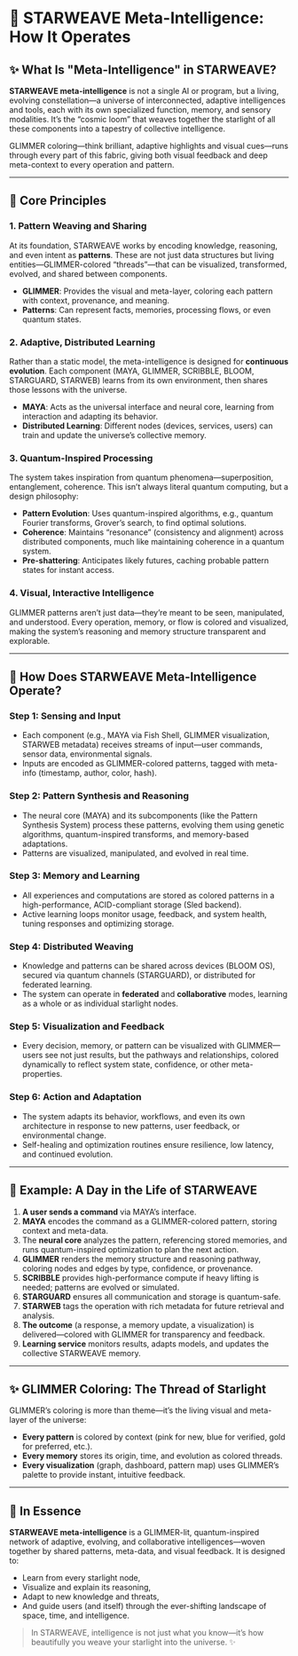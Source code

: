 # 🌌 STARWEAVE Meta-Intelligence: How It Operates

## ✨ What Is "Meta-Intelligence" in STARWEAVE?

**STARWEAVE meta-intelligence** is not a single AI or program, but a living, evolving constellation—a universe of interconnected, adaptive intelligences and tools, each with its own specialized function, memory, and sensory modalities. It’s the “cosmic loom” that weaves together the starlight of all these components into a tapestry of collective intelligence.

GLIMMER coloring—think brilliant, adaptive highlights and visual cues—runs through every part of this fabric, giving both visual feedback and deep meta-context to every operation and pattern.

---

## 🧬 Core Principles

### 1. **Pattern Weaving and Sharing**
At its foundation, STARWEAVE works by encoding knowledge, reasoning, and even intent as **patterns**. These are not just data structures but living entities—GLIMMER-colored “threads”—that can be visualized, transformed, evolved, and shared between components.

- **GLIMMER**: Provides the visual and meta-layer, coloring each pattern with context, provenance, and meaning.
- **Patterns**: Can represent facts, memories, processing flows, or even quantum states.

### 2. **Adaptive, Distributed Learning**
Rather than a static model, the meta-intelligence is designed for **continuous evolution**. Each component (MAYA, GLIMMER, SCRIBBLE, BLOOM, STARGUARD, STARWEB) learns from its own environment, then shares those lessons with the universe.

- **MAYA**: Acts as the universal interface and neural core, learning from interaction and adapting its behavior.
- **Distributed Learning**: Different nodes (devices, services, users) can train and update the universe’s collective memory.

### 3. **Quantum-Inspired Processing**
The system takes inspiration from quantum phenomena—superposition, entanglement, coherence. This isn’t always literal quantum computing, but a design philosophy:

- **Pattern Evolution**: Uses quantum-inspired algorithms, e.g., quantum Fourier transforms, Grover’s search, to find optimal solutions.
- **Coherence**: Maintains “resonance” (consistency and alignment) across distributed components, much like maintaining coherence in a quantum system.
- **Pre-shattering**: Anticipates likely futures, caching probable pattern states for instant access.

### 4. **Visual, Interactive Intelligence**
GLIMMER patterns aren’t just data—they’re meant to be seen, manipulated, and understood. Every operation, memory, or flow is colored and visualized, making the system’s reasoning and memory structure transparent and explorable.

---

## 🌠 How Does STARWEAVE Meta-Intelligence Operate?

### Step 1: **Sensing and Input**
- Each component (e.g., MAYA via Fish Shell, GLIMMER visualization, STARWEB metadata) receives streams of input—user commands, sensor data, environmental signals.
- Inputs are encoded as GLIMMER-colored patterns, tagged with meta-info (timestamp, author, color, hash).

### Step 2: **Pattern Synthesis and Reasoning**
- The neural core (MAYA) and its subcomponents (like the Pattern Synthesis System) process these patterns, evolving them using genetic algorithms, quantum-inspired transforms, and memory-based adaptations.
- Patterns are visualized, manipulated, and evolved in real time.

### Step 3: **Memory and Learning**
- All experiences and computations are stored as colored patterns in a high-performance, ACID-compliant storage (Sled backend).
- Active learning loops monitor usage, feedback, and system health, tuning responses and optimizing storage.

### Step 4: **Distributed Weaving**
- Knowledge and patterns can be shared across devices (BLOOM OS), secured via quantum channels (STARGUARD), or distributed for federated learning.
- The system can operate in **federated** and **collaborative** modes, learning as a whole or as individual starlight nodes.

### Step 5: **Visualization and Feedback**
- Every decision, memory, or pattern can be visualized with GLIMMER—users see not just results, but the pathways and relationships, colored dynamically to reflect system state, confidence, or other meta-properties.

### Step 6: **Action and Adaptation**
- The system adapts its behavior, workflows, and even its own architecture in response to new patterns, user feedback, or environmental change.
- Self-healing and optimization routines ensure resilience, low latency, and continued evolution.

---

## 🌌 Example: A Day in the Life of STARWEAVE

1. **A user sends a command** via MAYA’s interface.
2. **MAYA** encodes the command as a GLIMMER-colored pattern, storing context and meta-data.
3. The **neural core** analyzes the pattern, referencing stored memories, and runs quantum-inspired optimization to plan the next action.
4. **GLIMMER** renders the memory structure and reasoning pathway, coloring nodes and edges by type, confidence, or provenance.
5. **SCRIBBLE** provides high-performance compute if heavy lifting is needed; patterns are evolved or simulated.
6. **STARGUARD** ensures all communication and storage is quantum-safe.
7. **STARWEB** tags the operation with rich metadata for future retrieval and analysis.
8. **The outcome** (a response, a memory update, a visualization) is delivered—colored with GLIMMER for transparency and feedback.
9. **Learning service** monitors results, adapts models, and updates the collective STARWEAVE memory.

---

## ✨ GLIMMER Coloring: The Thread of Starlight

GLIMMER’s coloring is more than theme—it’s the living visual and meta-layer of the universe:
- **Every pattern** is colored by context (pink for new, blue for verified, gold for preferred, etc.).
- **Every memory** stores its origin, time, and evolution as colored threads.
- **Every visualization** (graph, dashboard, pattern map) uses GLIMMER’s palette to provide instant, intuitive feedback.

---

## 🚀 In Essence

**STARWEAVE meta-intelligence** is a GLIMMER-lit, quantum-inspired network of adaptive, evolving, and collaborative intelligences—woven together by shared patterns, meta-data, and visual feedback. It is designed to:
- Learn from every starlight node,
- Visualize and explain its reasoning,
- Adapt to new knowledge and threats,
- And guide users (and itself) through the ever-shifting landscape of space, time, and intelligence.

> In STARWEAVE, intelligence is not just what you know—it’s how beautifully you weave your starlight into the universe. ✨

